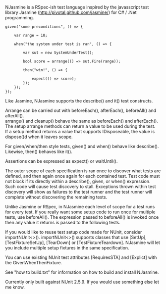 
NJasmine is a RSpec-ish test language inspired by the javasscript test library Jasmine (http://pivotal.github.com/jasmine/) for C# / .Net programming.

    given("some preconditions", () => {

        var range = 10;

        when("the system under test is ran", () => {

            var sut = new SystemUnderTest();

            bool score = arrange(() => sut.Fire(range));

            then("win!", () => {

                expect(() => score);
            });
        });
    });

Like Jasmine, NJasmine supports the describe() and it() test constructs.

Arrange can be carried out with beforeEach(), afterEach(), beforeAll() and afterAll().  
arrange() and cleanup() behave the same as beforeEach() and afterEach().  
The setup arrange methods can return a value to be used during the test.  
If a setup method returns a value that supports IDisposeable, the value is dispose()d when it leaves scope.

For given/when/then style tests, given() and when() behave like describe().  Likewise, then() behaves like it().

Assertions can be expressed as expect() or waitUntil().

The outer scope of each specification is ran once to discover what tests are defined, and then again once again for each contained test.  Test code must not block if its directly within a describe(), given, or when() expression.  Such code will cause test discovery to stall.  Exceptions thrown within test discovery will show as failures to the test runner and the test runner will complete without discovering the remaining tests.

Unlike Jasmine or RSpec, in NJasmine each level of scope for a test runs for every test.  If you really want some setup code to run once for multiple tests, use beforeAll().  The expression passed to beforeAll() is invoked once then any value it returns is passed to the following tests.

If you would like to reuse test setup code made for NUnit, consider importNUnit<>().  importNUnit<>() supports classes that use [SetUp], [TestFixtureSetUp], [TearDown] or [TestFixtureTeardown].  NJasmine will let you include multiple setup fixtures in the same specification.

You can use existing NUnit test attributes [RequiresSTA] and [Explict] with the GivenWhenThenFixture.

See "how to build.txt" for information on how to build and install NJasmine.

Currently only built against NUnit 2.5.9.  If you would use something else let me know.